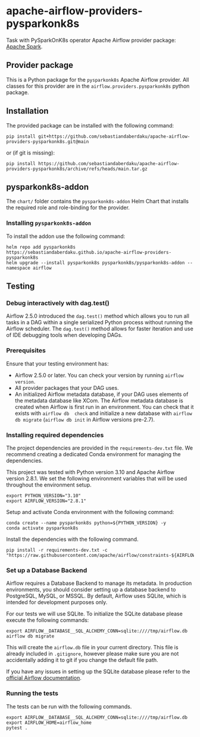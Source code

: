 # apache-airflow-providers-pysparkonk8s
Task with PySparkOnK8s operator Apache Airflow provider package: [Apache Spark](https://spark.apache.org/).

## Provider package
This is a Python package for the ``pysparkonk8s`` Apache Airflow provider. All classes for this provider are in the 
``airflow.providers.pysparkonk8s`` python package.

## Installation
The provided package can be installed with the following command:
```shell
pip install git+https://github.com/sebastiandaberdaku/apache-airflow-providers-pysparkonk8s.git@main
```
or (if git is missing):
```shell
pip install https://github.com/sebastiandaberdaku/apache-airflow-providers-pysparkonk8s/archive/refs/heads/main.tar.gz
```

## pysparkonk8s-addon
The `chart/` folder contains the `pysparkonk8s-addon` Helm Chart that installs the required role and role-binding 
for the provider.

### Installing `pysparkonk8s-addon`
To install the addon use the following command:
```shell
helm repo add pysparkonk8s https://sebastiandaberdaku.github.io/apache-airflow-providers-pysparkonk8s
helm upgrade --install pysparkonk8s pysparkonk8s/pysparkonk8s-addon --namespace airflow
```

## Testing
### Debug interactively with dag.test()
Airflow 2.5.0 introduced the `dag.test()` method which allows you to run all tasks in a DAG within a single serialized 
Python process without running the Airflow scheduler. The `dag.test()` method allows for faster iteration and use of IDE 
debugging tools when developing DAGs. 

### Prerequisites
Ensure that your testing environment has:
* Airflow 2.5.0 or later. You can check your version by running `airflow version`.
* All provider packages that your DAG uses.
* An initialized Airflow metadata database, if your DAG uses elements of the metadata database like XCom. The Airflow 
metadata database is created when Airflow is first run in an environment. You can check that it exists with `airflow db 
check` and initialize a new database with `airflow db migrate` (`airflow db init` in Airflow versions pre-2.7).

### Installing required dependencies
The project dependencies are provided in the `requirements-dev.txt` file. We recommend creating a dedicated Conda 
environment for managing the dependencies.

This project was tested with Python version 3.10 and Apache Airflow version 2.8.1. We set the following environment 
variables that will be used throughout the environment setup.

```shell
export PYTHON_VERSION="3.10"
export AIRFLOW_VERSION="2.8.1"
```

Setup and activate Conda environment with the following command:
```shell
conda create --name pysparkonk8s python=${PYTHON_VERSION} -y
conda activate pysparkonk8s
```

Install the dependencies with the following command.
```shell
pip install -r requirements-dev.txt -c "https://raw.githubusercontent.com/apache/airflow/constraints-${AIRFLOW_VERSION}/constraints-${PYTHON_VERSION}.txt"
```

### Set up a Database Backend
Airflow requires a Database Backend to manage its metadata. In production environments, you should consider setting up a 
database backend to PostgreSQL, MySQL, or MSSQL. By default, Airflow uses SQLite, which is intended for development 
purposes only.

For our tests we will use SQLite. To initialize the SQLite database please execute the following commands:
```shell
export AIRFLOW__DATABASE__SQL_ALCHEMY_CONN=sqlite:////tmp/airflow.db
airflow db migrate
```
This will create the `airflow.db` file in your current directory. This file is already included in `.gitignore`, however 
please make sure you are not accidentally adding it to git if you change the default file path.

If you have any issues in setting up the SQLite database please refer to the 
[official Airflow documentation](https://airflow.apache.org/docs/apache-airflow/stable/howto/set-up-database.html#setting-up-a-sqlite-database).

### Running the tests
The tests can be run with the following commands.

```shell
export AIRFLOW__DATABASE__SQL_ALCHEMY_CONN=sqlite:////tmp/airflow.db
export AIRFLOW_HOME=airflow_home
pytest .
```